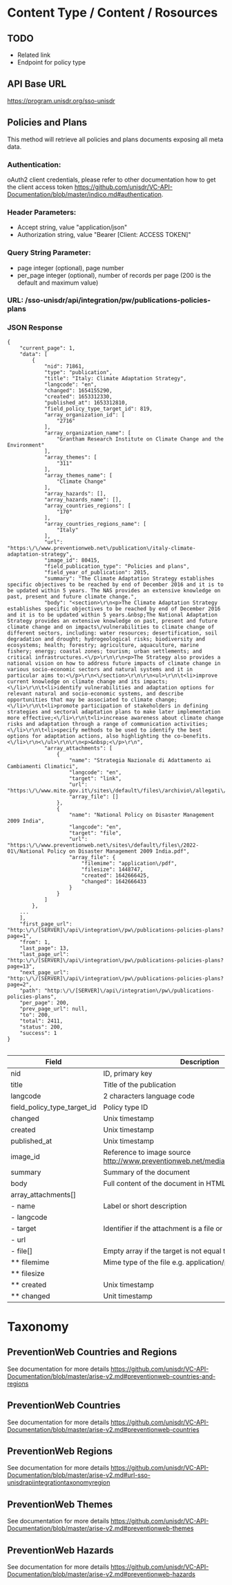 # Content Type / Content / Rosources

## TODO

* Related link
* Endpoint for policy type

## API Base URL

https://program.unisdr.org/sso-unisdr



## Policies and Plans

This method will retrieve all policies and plans documents exposing all meta data.

### Authentication:

oAuth2 client credentials, please refer to other documentation how to get the client access token https://github.com/unisdr/VC-API-Documentation/blob/master/indico.md#authentication.

### Header Parameters:

* Accept string, value "application/json"
* Authorization string, value "Bearer [Client: ACCESS TOKEN]"

### Query String Parameter:

* page integer (optional), page number
* per_page integer (optional), number of records per page (200 is the default and maximum value)

### URL: /sso-unisdr/api/integration/pw/publications-policies-plans

### JSON Response

```shell
{
	"current_page": 1,
	"data": [
		{
			"nid": 71861,
			"type": "publication",
			"title": "Italy: Climate Adaptation Strategy",
			"langcode": "en",
			"changed": 1654155290,
			"created": 1653312330,
			"published_at": 1653312810,
			"field_policy_type_target_id": 819,
			"array_organization_id": [
				"2716"
			],
			"array_organization_name": [
				"Grantham Research Institute on Climate Change and the Environment"
			],
			"array_themes": [
				"311"
			],
			"array_themes_name": [
				"Climate Change"
			],
			"array_hazards": [],
			"array_hazards_name": [],
			"array_countries_regions": [
				"170"
			],
			"array_countries_regions_name": [
				"Italy"
			],
			"url": "https:\/\/www.preventionweb.net\/publication\/italy-climate-adaptation-strategy",
			"image_id": 80415,
			"field_publication_type": "Policies and plans",
			"field_year_of_publication": 2015,
			"summary": "The Climate Adaptation Strategy establishes specific objectives to be reached by end of December 2016 and it is to be updated within 5 years. The NAS provides an extensive knowledge on past, present and future climate change.",
			"body": "<section>\r\n<p>The Climate Adaptation Strategy establishes specific objectives to be reached by end of December 2016 and it is to be updated within 5 years.&nbsp;The National Adaptation Strategy provides an extensive knowledge on past, present and future climate change and on impacts\/vulnerabilities to climate change of different sectors, including: water resources; desertification, soil degradation and drought; hydrogeological risks; biodiversity and ecosystems; health; forestry; agriculture, aquaculture, marine fishery; energy; coastal zones; tourism; urban settlements; and critical infrastructures.<\/p>\r\n\r\n<p>The Strategy also provides a national vision on how to address future impacts of climate change in various socio-economic sectors and natural systems and it in particular aims to:<\/p>\r\n<\/section>\r\n\r\n<ul>\r\n\t<li>improve current knowledge on climate change and its impacts;<\/li>\r\n\t<li>identify vulnerabilities and adaptation options for relevant natural and socio-economic systems, and describe opportunities that may be associated to climate change;<\/li>\r\n\t<li>promote participation of stakeholders in defining strategies and sectoral adaptation plans to make later implementation more effective;<\/li>\r\n\t<li>increase awareness about climate change risks and adaptation through a range of communication activities;<\/li>\r\n\t<li>specify methods to be used to identify the best options for adaptation actions, also highlighting the co-benefits.<\/li>\r\n<\/ul>\r\n\r\n<p>&nbsp;<\/p>\r\n",
			"array_attachments": [
				{
					"name": "Strategia Nazionale di Adattamento ai Cambiamenti Climatici",
					"langcode": "en",
					"target": "link",
					"url": "https:\/\/www.mite.gov.it\/sites\/default\/files\/archivio\/allegati\/clima\/documento_SNAC.pdf",
					"array_file": []
				},
				{
					"name": "National Policy on Disaster Management 2009 India",
					"langcode": "en",
					"target": "file",
					"url": "https:\/\/www.preventionweb.net\/sites\/default\/files\/2022-01\/National Policy on Disaster Management 2009 India.pdf",
					"array_file": {
						"filemime": "application\/pdf",
						"filesize": 1448747,
						"created": 1642666425,
						"changed": 1642666433
					}
				}
			]
		},
	...
	],
	"first_page_url": "http:\/\/[SERVER]\/api\/integration\/pw\/publications-policies-plans?page=1",
	"from": 1,
	"last_page": 13,
	"last_page_url": "http:\/\/[SERVER]\/api\/integration\/pw\/publications-policies-plans?page=13",
	"next_page_url": "http:\/\/[SERVER]\/api\/integration\/pw\/publications-policies-plans?page=2",
	"path": "http:\/\/[SERVER]\/api\/integration\/pw\/publications-policies-plans",
	"per_page": 200,
	"prev_page_url": null,
	"to": 200,
	"total": 2411,
	"status": 200,
	"success": 1
}


```
| Field                       	| Description                                                                      	| Type/Value  	|
|-----------------------------	|----------------------------------------------------------------------------------	|-------------	|
| nid                         	| ID, primary key                                                                  	| int         	|
| title                       	| Title of the publication                                                         	| text        	|
| langcode                    	| 2 characters language code                                                       	|             	|
| field_policy_type_target_id 	| Policy type ID                                                                   	| int         	|
| changed                     	| Unix timestamp                                                                   	| int         	|
| created                     	| Unix timestamp                                                                   	|             	|
| published_at                	| Unix timestamp                                                                   	|             	|
| image_id                    	| Reference to image source http://www.preventionweb.net/media/[image_id]/download 	| int         	|
| summary                     	| Summary of the document                                                          	| text        	|
| body                        	| Full content of the document in HTML format                                      	| text (html) 	|
| array_attachments[]         	|                                                                                  	| array       	|
| - name                      	| Label or short description                                                       	|             	|
| - langcode                  	|                                                                                  	|             	|
| - target                    	| Identifier if the attachment is a file or link.                                  	|             	|
| - url                       	|                                                                                  	|             	|
| - file[]                    	| Empty array if the target is not equal to file                                   	| array       	|
| ** filemime                 	| Mime type of the file e.g. application/pdf                                       	| text        	|
| ** filesize                 	|                                                                                  	| int         	|
| ** created                  	| Unix timestamp                                                                   	| int         	|
| ** changed                  	| Unit timestamp                                                                   	| int         	|


# Taxonomy

## PreventionWeb Countries and Regions

See documentation for more details https://github.com/unisdr/VC-API-Documentation/blob/master/arise-v2.md#preventionweb-countries-and-regions



## PreventionWeb Countries

See documentation for more details https://github.com/unisdr/VC-API-Documentation/blob/master/arise-v2.md#preventionweb-countries




## PreventionWeb Regions

See documentation for more details https://github.com/unisdr/VC-API-Documentation/blob/master/arise-v2.md#url-sso-unisdrapiintegrationtaxonomyregion



## PreventionWeb Themes

See documentation for more details https://github.com/unisdr/VC-API-Documentation/blob/master/arise-v2.md#preventionweb-themes


## PreventionWeb Hazards

See documentation for more details https://github.com/unisdr/VC-API-Documentation/blob/master/arise-v2.md#preventionweb-hazards

